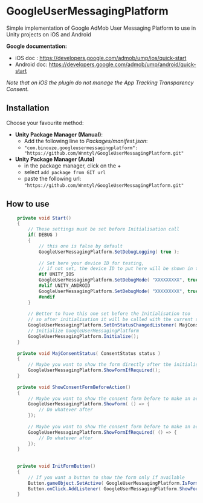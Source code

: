 # GoogleUserMessagingPlatform

Simple implementation of Google AdMob User Messaging Platform to use in Unity projects on iOS and Android

**Google documentation:**
- iOS doc : https://developers.google.com/admob/ump/ios/quick-start
- Android doc: https://developers.google.com/admob/ump/android/quick-start

_Note that on iOS the plugin do not manage the App Tracking Transparency Consent._

## Installation

Choose your favourite method:

- **Unity Package Manager (Manual)**:
    - Add the following line to *Packages/manifest.json*:
    - `"com.binouze.googleusermessagingplatform": "https://github.com/Wnntyl/GoogleUserMessagingPlatform.git"`
- **Unity Package Manager (Auto)**
    - in the package manager, click on the + 
    - select `add package from GIT url`
    - paste the following url: `"https://github.com/Wnntyl/GoogleUserMessagingPlatform.git"`


## How to use

```csharp
    private void Start()
    {
        // These settings must be set before Initialisation call
        if( DEBUG )
        {
            // this one is false by default
            GoogleUserMessagingPlatform.SetDebugLogging( true );
            
            // Set here your device ID for testing, 
            // if not set, the device ID to put here will be shown in the console
            #if UNITY_IOS
            GoogleUserMessagingPlatform.SetDebugMode( "XXXXXXXXX", true );
            #elif UNITY_ANDROID
            GoogleUserMessagingPlatform.SetDebugMode( "XXXXXXXXX", true );
            #endif
        }
        
        // Better to have this one set before the Initialisation too
        // so after initialisation it will be called with the current status
        GoogleUserMessagingPlatform.SetOnStatusChangedListener( MajConsentStatus );
        // Initialize GoogleUserMessagingPlatform
        GoogleUserMessagingPlatform.Initialize();
    }
    
    private void MajConsentStatus( ConsentStatus status )
    {
        // Maybe you want to show the form directly after the initialisation if status is REQUIRED
        GoogleUserMessagingPlatform.ShowFormIfRequired();
    }
    
    private void ShowConsentFormBeforeAction()
    {
        // Maybe you want to show the consent form before to make an action
        GoogleUserMessagingPlatform.ShowForm( () => {
            // Do whatever after
        });
        
        // Maybe you want to show the consent form before to make an action only if status is REQUIRED
        GoogleUserMessagingPlatform.ShowFormIfRequired( () => {
            // Do whatever after
        });
    }
    
    
    private void InitFormButton()
    {
        // If you want a button to show the form only if available
        Button.gameObject.SetActive( GoogleUserMessagingPlatform.IsFormAvailable() );
        Button.onClick.AddListener( GoogleUserMessagingPlatform.ShowForm )
    }
    
```
